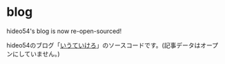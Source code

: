 # blog

hideo54's blog is now re-open-sourced!

hideo54のブログ「[いうていけろ](https://blog.hideo54.com)」のソースコードです。(記事データはオープンにしていません。)
